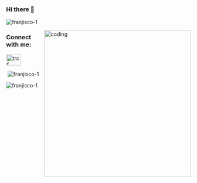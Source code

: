 ### Hi there 👋

<p align="left"> <img src="https://komarev.com/ghpvc/?username=franjisco-1&label=Profile%20views&color=0e75b6&style=flat" alt="franjisco-1" /> </p>
<img align="right" alt="coding" width="400" src="https://miro.medium.com/v2/resize:fit:552/1*vJjJ3Mdok6Rvxx85IIRqBQ.gif">

<h3 align="left">Connect with me:</h3>
<p align="left">
<a href="https://www.hackerearth.com/trcf yzomous" target="blank"><img align="center" src="https://raw.githubusercontent.com/rahuldkjain/github-profile-readme-generator/master/src/images/icons/Social/hackerearth.svg" alt="trcf yzomous" height="30" width="40" /></a>
</p>

<p>&nbsp;<img align="center" src="https://github-readme-stats.vercel.app/api?username=franjisco-1&show_icons=true&locale=en" alt="franjisco-1" /></p>

<p><img align="center" src="https://github-readme-streak-stats.herokuapp.com/?user=franjisco-1&" alt="franjisco-1" /></p>
